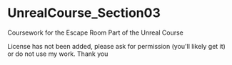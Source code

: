 # UnrealCourse_Section03
Coursework for the Escape Room Part of the Unreal Course


License has not been added, please ask for permission (you'll likely get it) or do not use my work.
Thank you
